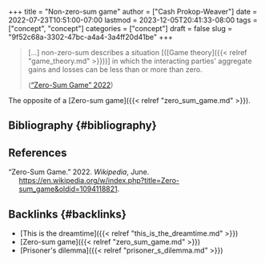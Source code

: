 +++
title = "Non-zero-sum game"
author = ["Cash Prokop-Weaver"]
date = 2022-07-23T10:51:00-07:00
lastmod = 2023-12-05T20:41:33-08:00
tags = ["concept", "concept"]
categories = ["concept"]
draft = false
slug = "9f52c68a-3302-47bc-a4a4-3a4ff20d41be"
+++

> [...] non-zero-sum describes a situation [([Game theory]({{< relref "game_theory.md" >}}))] in which the interacting parties' aggregate gains and losses can be less than or more than zero.
>
> (<a href="#citeproc_bib_item_1">“Zero-Sum Game” 2022</a>)

The opposite of a [Zero-sum game]({{< relref "zero_sum_game.md" >}}).


## Bibliography {#bibliography}

## References

<style>.csl-entry{text-indent: -1.5em; margin-left: 1.5em;}</style><div class="csl-bib-body">
  <div class="csl-entry"><a id="citeproc_bib_item_1"></a>“Zero-Sum Game.” 2022. <i>Wikipedia</i>, June. <a href="https://en.wikipedia.org/w/index.php?title=Zero-sum_game&oldid=1094118821">https://en.wikipedia.org/w/index.php?title=Zero-sum_game&#38;oldid=1094118821</a>.</div>
</div>


## Backlinks {#backlinks}

-   [This is the dreamtime]({{< relref "this_is_the_dreamtime.md" >}})
-   [Zero-sum game]({{< relref "zero_sum_game.md" >}})
-   [Prisoner's dilemma]({{< relref "prisoner_s_dilemma.md" >}})

